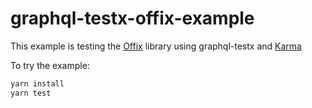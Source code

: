 # graphql-testx-offix-example

This example is testing the [Offix](https://github.com/aerogear/offix) library
using graphql-testx and [Karma](https://karma-runner.github.io/)

To try the example:

```bash
yarn install
yarn test
```
